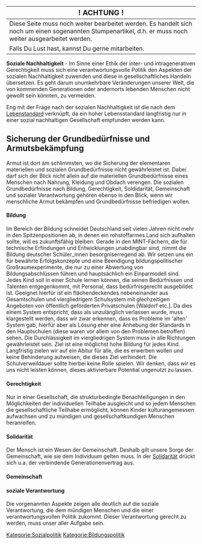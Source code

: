 | <big>! ACHTUNG !</big>                                                                                                                                   |
|----------------------------------------------------------------------------------------------------------------------------------------------------------|
| Diese Seite muss noch weiter bearbeitet werden. Es handelt sich noch um einen sogenannten Stumpenartikel, d.h. er muss noch weiter ausgearbeitet werden. |
| Falls Du Lust hast, kannst Du gerne mitarbeiten.                                                                                                         |

**Soziale Nachhaltigkeit** - Im Sinne einer Ethik der inter- und
intragenerativen Gerechtigkeit muss sich eine verantwortungsvolle
Politik den Aspekten der sozialen Nachhaltigkeit zuwenden und diese in
gesellschaftliches Handeln übersetzen. Es geht darum unumkehrbare
Veränderungen unserer Welt, die von kommenden Generationen oder
andernorts lebenden Menschen nicht gewollt sein könnten, zu vermeiden.

Eng mit der Frage nach der sozialen Nachhaltigkeit ist die nach dem
[Lebenstandard](/wiki/Lebenstandard "wikilink") verknüpft, da ein hoher
Lebensstandard langfristig nur in einer sozial nachhaltigen Gesellschaft
empfunden werden kann.

Sicherung der Grundbedürfnisse und Armutsbekämpfung
---------------------------------------------------

Armut ist dort am schlimmsten, wo die Sicherung der elementaren
materiellen und sozialen Grundbedürfnisse nicht gewährleistet ist. Dabei
darf sich der Blick nicht allein auf die materiellen Grundbedürfnisse
eines Menschen nach Nahrung, Kleidung und Obdach verengen. Die sozialen
Grundbedürfnisse nach Bildung, Gerechtigkeit, Soldidarität, Gemeinschaft
und sozialer Verantwortung gehören ebenso in den Blick, wenn wir
menschliche Armut bekämpfen und Grundbedürfnisse befriedigen wollen.

#### Bildung

Im Bereich der Bildung schneidet Deutschland seit vielen Jahren nicht
mehr in den Spitzenpositionen ab, in denen ein rohstoffarmes Land sich
aufhalten sollte, will es zukunftsfähig bleiben. Gerade in den
MINT-Fächern, die für technische Erfindungen und Entwicklungen
unabdingbar sind, nimmt die Bildung deutscher Schüler\_innen
besorgniserregend ab. Wir setzen uns ein für bewährte Erfolgskonzepte
und eine Beendigung bildungspolitischer Großraumexperimente, die nur zu
einer Abwertung von Bildungsabschlüssen führen und hauptsächlich ein
Einparmodell sind. Jedes Kind soll in einer Schule lernen können, die
seinen Bedürfnissen und Talenten entgegenkommt, mit Personal, dass
bedürfnisgerecht ausgebildet ist. Geeignet hierfür ist ein
flächendeckendes nebeneinander aus Gesamtschulen und viergliedrigem
Schulsystem mit glechzeitigen Angeboten von öffentlich geförderten
Privatschulen \[Waldorf etc.\]. Da dies einem System entspricht, dass
als unzulänglich verlassen wurde, muss klargestellt werden, dass wir
zwar erkennen, dass es Probleme im 'alten' System gab, hierfür aber als
Lösung eher eine Anhebung der Standards in den Hauptschulen (diese waren
vor allem von den Problemen betroffen) sehen. Die Durchlässigkeit im
viergliedrigen System muss in alle Richtungen gewährleistet sein. Ziel
ist eine möglichst hohe Bildung für jedes Kind. Langfristig zielen wir
auf ein Abitur für alle, die es erwerben wollen und keine Behinderung
aufweisen, die dieses Ziel verhindert. Die Schulverweildauer sollte
hierbei keine Rolle spielen. Wir denken, dass wir es uns nicht leisten
können, dieses aktivierbare Potential ungenutzt zu lassen.

#### Gerechtigkeit

Nur in einer Gesellschaft, die strukturbedingte Benachteiligungen in den
Möglichkeiten der individuellen Teilhabe ausgleicht und so jedem
Menschen die gesellschaftliche Teilhabe ermöglicht, können Kinder
kulturangemessen aufwachsen und zu mündigen und gesellschaftkundigen
Menschen heranreifen.

#### Solidarität

Der Mensch ist ein Wesen der Gemeinschaft. Deshalb gilt unsere Sorge der
Gemeinschaft, wie sie dem Individuum gelten muss. In der
[Solidarität](/wiki/Solidarität "wikilink") drückt sich u.a. der verbindende
Generationenvertrag aus.

#### Gemeinschaft

#### soziale Verantwortung

Die vorgenannten Aspekte zeigen alle deutlich auf die soziale
Verantwortung, die dem mündigen Menschen und die einer
verantwortungsvollen Politik zukommt. Dieser Verantwortung gerecht zu
werden, muss unser aller Aufgabe sein.

<Kategorie:Sozialpolitik> <Kategorie:Bildungspolitik>
